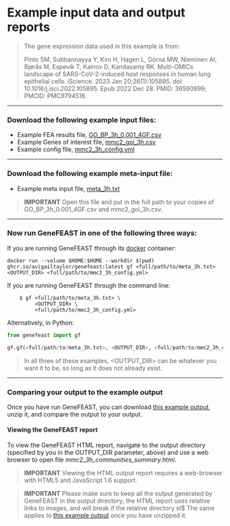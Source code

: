 # Example input data and output reports

> The gene expression data used in this example is from: 
>
> Pinto SM, Subbannayya Y, Kim H, Hagen L, Górna MW, Nieminen AI, Bjørås M, Espevik T, Kainov D, Kandasamy RK. Multi-OMICs landscape of SARS-CoV-2-induced host responses in human lung epithelial cells. iScience. 2023 Jan 20;26(1):105895. doi: 10.1016/j.isci.2022.105895. Epub 2022 Dec 28. PMID: 36590899; PMCID: PMC9794516.

---
### Download the following example input files:

- Example FEA results file, [GO_BP_3h_0.001_4GF.csv](https://avigailtaylor.github.io/GeneFEAST/GO_BP_3h_0.001_4GF.csv)
- Example Genes of interest file, [mmc2_goi_3h.csv](https://avigailtaylor.github.io/GeneFEAST/mmc2_goi_3h.csv)
- Example config file, [mmc2_3h_config.yml](https://avigailtaylor.github.io/GeneFEAST/mmc2_3h_config.yml)

---
### Download the following example meta-input file:

- Example meta input file, [meta_3h.txt](https://avigailtaylor.github.io/GeneFEAST/meta_3h.txt)

> **IMPORTANT** Open this file and put in the full path to your copies of GO_BP_3h_0.001_4GF.csv and mmc2_goi_3h.csv.

---
### Now run GeneFEAST in one of the following three ways:

If you are running GeneFEAST through its [docker](https://docs.docker.com/get-docker/) container:
```
docker run --volume $HOME:$HOME --workdir $(pwd) ghcr.io/avigailtaylor/genefeast:latest gf <full/path/to/meta_3h.txt> <OUTPUT_DIR> <full/path/to/mmc2_3h_config.yml>
```

If you are running GeneFEAST through the command line:
```
    $ gf <full/path/to/meta_3h.txt> \
         <OUTPUT_DIR> \
         <full/path/to/mmc2_3h_config.yml>
```

Alternatively, in Python:

```python
from genefeast import gf

gf.gf(<full/path/to/meta_3h.txt>, <OUTPUT_DIR>, <full/path/to/mmc2_3h_config.yml>)
```
> In all three of these examples, <OUTPUT_DIR> can be whatever you want it to be, so long as it does not already exist.

---
### Comparing your output to the example output

Once you have run GeneFEAST, you can download [this example output](https://avigailtaylor.github.io/GeneFEAST/mmc2_3h_output.zip), unzip it, and compare the output to your output.

#### Viewing the GeneFEAST report
To view the GeneFEAST HTML report, navigate to the output directory (specified by you in the OUTPUT_DIR parameter, above) and use a web browser to open
file *mmc2_3h_communities_summary.html*.

> **IMPORTANT**
> Viewing the HTML output report requires a web-browser with HTML5 and JavaScript 1.6 support.

> **IMPORTANT**
> Please make sure to keep all the output generated by GeneFEAST in the output directory; the HTML report uses relative links to images, and will break if the relative directory st$
> The same applies to [this example output](https://avigailtaylor.github.io/GeneFEAST/mmc2_3h_output.zip) once you have unzipped it.
